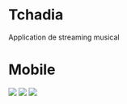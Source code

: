 # Tchadia
Application de streaming musical
# Mobile
<img src="screenshot/1.png"/>
<img src="screenshot/2.png"/>
<img src="screenshot/3.png"/>
